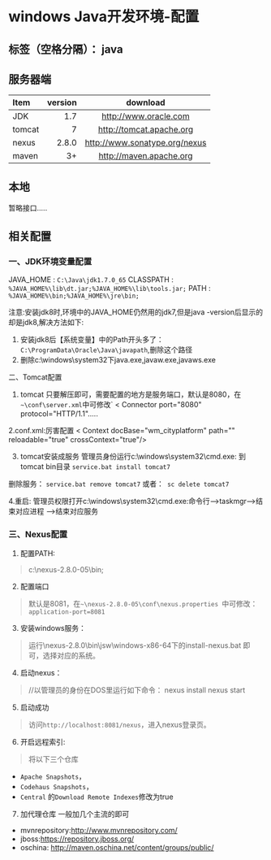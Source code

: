 ﻿# windows Java开发环境-配置

标签（空格分隔）： java
---
## 服务器端
| Item      |    version| download|
| :-------- | --------:| :--: |
| JDK		| 	1.7 	|  http://www.oracle.com  	|
| tomcat	| 	7 		|  http://tomcat.apache.org 	|
| nexus		| 	2.8.0 	|  http://www.sonatype.org/nexus |
| maven		| 	3+ 		|  http://maven.apache.org	|

## 本地
暂略接口.....


## 相关配置
### 一、JDK环境变量配置
> 
JAVA_HOME : `C:\Java\jdk1.7.0_65`
CLASSPATH : `%JAVA_HOME%\lib\dt.jar;%JAVA_HOME%\lib\tools.jar;`
PATH : `%JAVA_HOME%\bin;%JAVA_HOME%\jre\bin;`

注意:安装jdk8时,环境中的JAVA_HOME仍然用的jdk7,但是java -version后显示的却是jdk8,解决方法如下:
1. 安装jdk8后【系统变量】中的Path开头多了：`C:\ProgramData\Oracle\Java\javapath`,删除这个路径
2. 删除c:\windows\system32下java.exe,javaw.exe,javaws.exe

二、Tomcat配置
1. tomcat 只要解压即可，需要配置的地方是服务端口，默认是8080，在
 `~\conf\server.xml`中可修改`
< Connector port="8080" protocol="HTTP/1.1".....

2.conf.xml:厉害配置 < Context docBase="wm_cityplatform"  path="" reloadable="true" crossContext="true"/>
> 

3. tomcat安装成服务 管理员身份运行c:\windows\system32\cmd.exe:
到tomcat bin目录
  `service.bat install tomcat7`

  删除服务：
  `service.bat remove tomcat7` 或者：` sc delete tomcat7`

4.重启: 
 管理员权限打开c:\windows\system32\cmd.exe:命令行-->taskmgr-->结束对应进程 -->结束对应服务
 
### 三、Nexus配置
1. 配置PATH:
> c:\nexus-2.8.0-05\bin;
2. 配置端口
 > 默认是8081，在`~\nexus-2.8.0-05\conf\nexus.properties
   `中可修改：`application-port=8081`

3. 安装windows服务：
 >运行\nexus-2.8.0\bin\jsw\windows-x86-64下的install-nexus.bat 即可，选择对应的系统。
4. 启动nexus： 
>//以管理员的身份在DOS里运行如下命令：
nexus install
nexus start

5. 启动成功
> 访问`http://localhost:8081/nexus`，进入nexus登录页。

6. 开启远程索引:
 > 将以下三个仓库
* `Apache Snapshots`，
* `Codehaus Snapshots`，
* `Central`
的`Download Remote Indexes`修改为true

7. 加代理仓库
一般加几个主流的即可
* mvnrepository:http://www.mvnrepository.com/
* jboss:https://repository.jboss.org/
* oschina: http://maven.oschina.net/content/groups/public/










